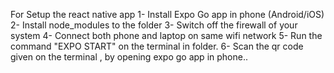 For Setup the react native app 1- Install Expo Go app in phone (Android/iOS) 2- Install node_modules to the folder 3- Switch off the firewall of your system 4- Connect both phone and laptop on same wifi network 5- Run the command "EXPO START" on the terminal in folder. 6- Scan the qr code given on the terminal , by opening expo go app in phone..
